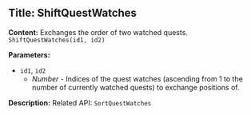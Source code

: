 ## Title: ShiftQuestWatches

**Content:**
Exchanges the order of two watched quests.
`ShiftQuestWatches(id1, id2)`

**Parameters:**
- `id1`, `id2`
  - *Number* - Indices of the quest watches (ascending from 1 to the number of currently watched quests) to exchange positions of.

**Description:**
Related API: `SortQuestWatches`